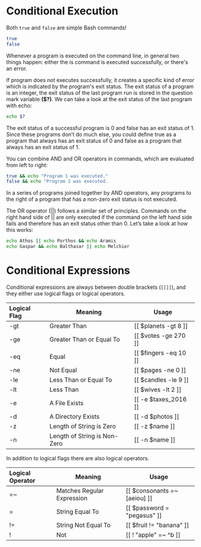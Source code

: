 # Conditional Execution
Both `true` and `false` are simple Bash commands!

```bash
true
false
```
Whenever a program is executed on the command line, in general two things
happen: either the is command is executed successfully, or there's an error.

If program does not executes successfully, it creates a specific kind of error
which is indicated by the program's exit status. The exit status of a program is
an integer, the exit status of the last program run is stored in the question
mark variable **($?)**. We can take a look at the exit status of the last program
with echo:

```bash
echo $?
```
The exit status of a successful program is 0 and false has an exit status of 1.
Since these programs don’t do much else, you could define true as a program
that always has an exit status of 0 and false as a program that always has an
exit status of 1.

You can combine AND and OR operators in commands, which are evaluated from left
to right:

```bash
true && echo "Program 1 was executed."
false && echo "Program 2 was executed.
```
In a series of programs joined together by AND operators, any programs to the
right of a program that has a non-zero exit status is not executed.

The OR operator (||) follows a similar set of principles. Commands on the right
hand side of || are only executed if the command on the left hand side fails and
therefore has an exit status other than 0. Let’s take a look at how this works:

```bash
echo Athos || echo Porthos && echo Aramis
echo Gaspar && echo Balthasar || echo Melchior
```

# Conditional Expressions

Conditional expressions are always between double brackets (`[[]]`), and they
either use logical flags or logical operators.

| Logical Flag | Meaning  | Usage |
| :----------- | ------- | ----- |
| -gt | Greater Than | [[ $planets -gt 8 ]] |
| -ge | Greater Than or Equal To | [[ $votes -ge 270 ]] |
| -eq | Equal | [[ $fingers -eq 10 ]] |
| -ne | Not Equal | [[ $pages -ne 0 ]] |
| -le | Less Than or Equal To | [[ $candles -le 9 ]] |
| -lt | Less Than | [[ $wives -lt 2 ]] |
| -e | A File Exists | [[ -e $taxes_2016 ]] |
| -d | A Directory Exists | [[ -d $photos ]] |
| -z | Length of String is Zero | [[ -z $name ]] |
| -n | Length of String is Non-Zero | [[ -n $name ]] |

In addition to logical flags there are also logical operators.

| Logical Operator | Meaning | Usage |
| :--------------- | ------- | ---- |
| =~ | Matches Regular Expression | [[ $consonants =~ [aeiou] ]] |
| = | String Equal To | [[ $password = "pegasus" ]] |
| != | String Not Equal To | [[ $fruit != "banana" ]] |
| ! | Not | [[ ! "apple" =~ ^b ]] |
